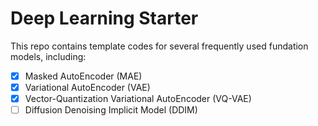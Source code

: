 # Deep Learning Starter
This repo contains template codes for several frequently used fundation models, including:
- [x] Masked AutoEncoder (MAE)
- [x] Variational AutoEncoder (VAE)
- [x] Vector-Quantization Variational AutoEncoder (VQ-VAE)
- [ ] Diffusion Denoising Implicit Model (DDIM)